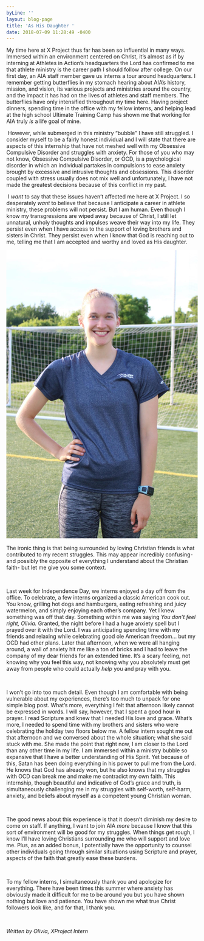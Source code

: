 ```yaml
---
byLine: ''
layout: blog-page
title: 'As His Daughter '
date: 2018-07-09 11:28:49 -0400
---
```

My time here at X Project thus far has been so influential in many ways. Immersed within an environment centered on Christ, it’s almost as if by interning at Athletes in Action’s headquarters the Lord has confirmed to me that athlete ministry is the career path I should follow after college. On our first day, an AIA staff member gave us interns a tour around headquarters. I remember getting butterflies in my stomach hearing about AIA’s history, mission, and vision, its various projects and ministries around the country, and the impact it has had on the lives of athletes and staff members. The butterflies have only intensified throughout my time here. Having project dinners, spending time in the office with my fellow interns, and helping lead at the high school Ultimate Training Camp has shown me that working for AIA truly _is_ a life goal of mine.  

 However, while submerged in this ministry “bubble” I have still struggled. I consider myself to be a fairly honest individual and I will state that there are aspects of this internship that have not meshed well with my Obsessive Compulsive Disorder and struggles with anxiety. For those of you who may not know, Obsessive Compulsive Disorder, or OCD, is a psychological disorder in which an individual partakes in compulsions to ease anxiety brought by excessive and intrusive thoughts and obsessions. This disorder coupled with stress usually does not mix well and unfortunately, I have not made the greatest decisions because of this conflict in my past. 

 I _want_ to say that these issues haven’t affected me here at X Project. I so desperately _want_ to believe that because I anticipate a career in athlete ministry, these problems will not persist. But I am human. Even though I know my transgressions are wiped away because of Christ, I still let unnatural, unholy thoughts and impulses weave their way into my life. They persist even when I have access to the support of loving brothers and sisters in Christ. They persist even when I know that God is reaching out to me, telling me that I am accepted and worthy and loved as His daughter.

![](/uploads/2018/07/09/Image-2.png)

The ironic thing is that being surrounded by loving Christian friends is what contributed to my recent struggles. This may appear incredibly confusing- and possibly the opposite of everything I understand about the Christian faith- but let me give you some context. 

 

Last week for Independence Day, we interns enjoyed a day off from the office. To celebrate, a few interns organized a classic American cook out. You know, grilling hot dogs and hamburgers, eating refreshing and juicy watermelon, and simply enjoying each other’s company. Yet I knew something was off that day. Something within me was saying _You don’t feel right, Olivia._ Granted, the night before I had a huge anxiety spell but I prayed over it with the Lord. I was anticipating spending time with my friends and relaxing while celebrating good ole American freedom… but my OCD had other plans. Later that afternoon, when we were all hanging around, a wall of anxiety hit me like a ton of bricks and I had to leave the company of my dear friends for an extended time. It’s a scary feeling, not knowing why you feel this way, not knowing why you absolutely must get away from people who could actually _help_ you and pray with you. 

 

I won’t go into too much detail. Even though I am comfortable with being vulnerable about my experiences, there’s too much to unpack for one simple blog post. What’s more, everything I felt that afternoon likely cannot be expressed in words. I will say, however, that I spent a good hour in prayer. I read Scripture and knew that I needed His love and grace. What’s more, I needed to spend time with my brothers and sisters who were celebrating the holiday two floors below me. A fellow intern sought me out that afternoon and we conversed about the whole situation; what she said stuck with me. She made the point that right now, I am closer to the Lord than any other time in my life. I am immersed within a ministry bubble so expansive that I have a better understanding of His Spirit. Yet because of this, Satan has been doing everything in his power to pull me from the Lord. He knows that God has already won, but he also knows that my struggles with OCD can break me and make me contradict my own faith. This internship, though beautiful and indicative of God’s grace and truth, is simultaneously challenging me in my struggles with self-worth, self-harm, anxiety, and beliefs about myself as a competent young Christian woman. 

 

The good news about this experience is that it doesn’t diminish my desire to come on staff. If anything, I want to join AIA _more_ because I know that this sort of environment will be good for my struggles. When things get rough, I know I’ll have loving Christians surrounding me who will support and love me. Plus, as an added bonus, I potentially have the opportunity to counsel other individuals going through similar situations using Scripture and prayer, aspects of the faith that greatly ease these burdens.     

 

To my fellow interns, I simultaneously thank you and apologize for everything. There have been times this summer where anxiety has obviously made it difficult for me to be around you but you have shown nothing but love and patience. You have shown me what true Christ followers look like, and for that, I thank you.

 

_Written by Olivia, XProject Intern_ 

 
